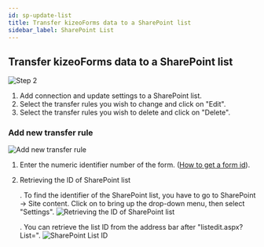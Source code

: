 ```yaml
---
id: sp-update-list
title: Transfer kizeoForms data to a SharePoint list
sidebar_label: SharePoint List
---
```


## Transfer kizeoForms data to a SharePoint list


![Step 2][list-01]

1. Add connection and update settings to a SharePoint list.
2. Select the transfer rules you wish to change and click on "Edit".
3. Select the transfer rules you wish to delete and click on "Delete".


### Add new transfer rule

![Add new transfer rule][list-02]
1. Enter the numeric identifier number of the form. (<a href="https://www.kizeo-forms.com" target="_blank">How to get a form id</a>). 
2. Retrieving the ID of SharePoint list

    . To find the identifier of the SharePoint list, you have to go to SharePoint -> Site content. Click on to bring up the drop-down menu, then select "Settings". 
    ![Retrieving the ID of SharePoint list][list-03]  

    . You can retrieve the list ID from the address bar after "listedit.aspx?List=".
    ![SharePoint List ID][list-04]  

    

<!-- ************************** -->
<!-- ***** Pictures List ****** --> 
<!-- ************************** -->

[list-01]: /kizeo-forms-documentations/img/sp/en/list-update-01.png
[list-02]: /kizeo-forms-documentations/img/sp/en/list-update-02.png
[list-03]: /kizeo-forms-documentations/img/sp/en/list-update-03.png
[list-04]: /kizeo-forms-documentations/img/sp/en/list-update-04.png